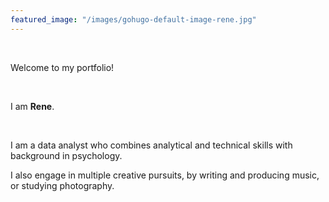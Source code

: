 ```yaml
---
featured_image: "/images/gohugo-default-image-rene.jpg"
---
```


&nbsp;

Welcome to my portfolio! 

&nbsp;

I am **Rene**. 

&nbsp;

I am a data analyst who combines analytical and technical skills with background in psychology.

I also engage in multiple creative pursuits, by writing and producing music, or studying photography.

